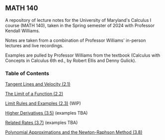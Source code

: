 ## MATH 140

A repository of lecture notes for the University of Maryland's Calculus I course (MATH 140), taken in the Spring semester of 2024 with Professor Kendall Williams.

Notes are taken from a combination of Professor Williams' in-person lectures and live recordings.

Examples are pulled by Professor Williams from the textbook (Calculus with Concepts in Calculus 6th ed., by Robert Ellis and Denny Gulick).

### Table of Contents

[Tangent Lines and Velocity (2.1)](https://github.com/kle1man/math140/blob/main/Lecture%20Notes/Tangent%20Lines%20and%20Velocity%20(2.1).md)

[The Limit of a Function (2.2)](https://github.com/kle1man/math140/blob/main/Lecture%20Notes/The%20Limit%20of%20a%20Function%20(2.2).md)

[Limit Rules and Examples (2.3)](https://github.com/kle1man/math140/blob/main/Lecture%20Notes/Limit%20Rules%20and%20Examples%20(2.3).md) (WIP)

[Higher Derivatives (3.5)](https://github.com/kle1man/math140/blob/main/Lecture%20Notes/Higher%20Derivatives%20(3.5).md) (examples TBA)

[Related Rates (3.7)](https://github.com/kle1man/math140/blob/main/Lecture%20Notes/Related%20Rates%20(3.7).md) (examples TBA)

[Polynomial Approximations and the Newton-Raphson Method (3.8)](https://github.com/kle1man/math140/blob/main/Lecture%20Notes/Polynomial%20Approximations%20and%20the%20Newton-Raphson%20Method%20(3.8).md)
